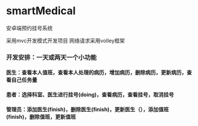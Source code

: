 # smartMedical
安卓端预约挂号系统

采用mvc开发模式开发项目
网络请求采用volley框架


### 开发安排：一天或两天一个小功能
#### 医生：查看本人值班，查看本人处理的病历，增加病历，删除病历，更新病历，查看自己任务量
#### 患者：选择科室、医生进行挂号(doing)，查看病历，查看挂号，取消挂号
#### 管理员：添加医生(finish)，删除医生(finish)，更新医生（），添加值班(finish)，删除值班，更新值班


